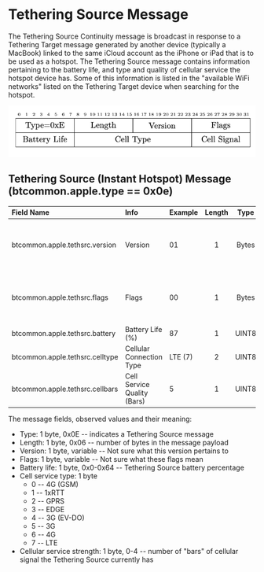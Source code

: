 <h1>Tethering Source Message</h1>

<p> The Tethering Source Continuity message is broadcast in response to a
Tethering Target message generated by another device (typically a MacBook)
linked to the same iCloud account as the iPhone or iPad that is to be used as a
hotspot. The Tethering Source message contains information pertaining to the
battery life, and type and quality of cellular service the hotspot device
has. Some of this information is listed in the "available WiFi networks" listed
on the Tethering Target device when searching for the hotspot.</p>

<div align="center">
<img src="/figs/tethering_source_format.png">
</div>

## Tethering Source (Instant Hotspot) Message (btcommon.apple.type == 0x0e)
| Field Name                                  | Info                         | Example                   |Length| Type  | Notes                            |
| :-------------------------------------------| :----------------------------|:--------------------------|:----:|:-----:|:--------------------------------:|
| btcommon.apple.tethsrc.version              | Version                      |     01                    |  1   | Bytes |Note sure what this pertains to   |
| btcommon.apple.tethsrc.flags                | Flags                        |     00                    |  1   | Bytes |Note sure what these flags mean   |
| btcommon.apple.tethsrc.battery              | Battery Life (%)             |     87                    |  1   | UINT8 |                                  |
| btcommon.apple.tethsrc.celltype             | Cellular Connection Type     |     LTE (7)               |  2   | UINT8 |                                  |
| btcommon.apple.tethsrc.cellbars             | Cell Service Quality (Bars)  |     5                     |  1   | UINT8 |                                  |


<p>The message fields, observed values and their meaning:</p>

<ul>
<li>
Type: 1 byte, 0x0E -- indicates a Tethering Source message
</li>
<li>
Length: 1 byte, 0x06 -- number of bytes in the message payload
</li>
<li>
Version: 1 byte, variable -- Not sure what this version pertains to
</li>
<li>
Flags: 1 byte, variable -- Not sure what these flags mean
 </li>
<li>
Battery life: 1 byte, 0x0-0x64 -- Tethering Source battery percentage 
</li>
<li>
Cell service type: 1 byte
  <ul>
    <li>
        0 -- 4G (GSM)
    </li>
    <li>
        1 -- 1xRTT
    </li>
    <li>
        2 -- GPRS
    </li>
    <li>
        3 -- EDGE
    </li>
    <li>
        4 -- 3G (EV-DO)
    </li>
    <li>
        5 -- 3G
    </li>
    <li>
        6 -- 4G
    </li>
    <li>
        7 -- LTE
    </li>
  </ul>
</li>
<li>
Cellular service strength: 1 byte, 0-4 -- number of "bars" of cellular signal
the Tethering Source currently has
</li>
</ul>
